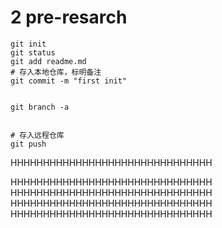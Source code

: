 
# 2 pre-resarch

```shell
git init
git status
git add readme.md
# 存入本地仓库，标明备注
git commit -m "first init"


git branch -a


# 存入远程仓库
git push

```

HHHHHHHHHHHHHHHHHHHHHHHHHHHHHHH

HHHHHHHHHHHHHHHHHHHHHHHHHHHHHHH
HHHHHHHHHHHHHHHHHHHHHHHHHHHHHHH
HHHHHHHHHHHHHHHHHHHHHHHHHHHHHHH
HHHHHHHHHHHHHHHHHHHHHHHHHHHHHHH


